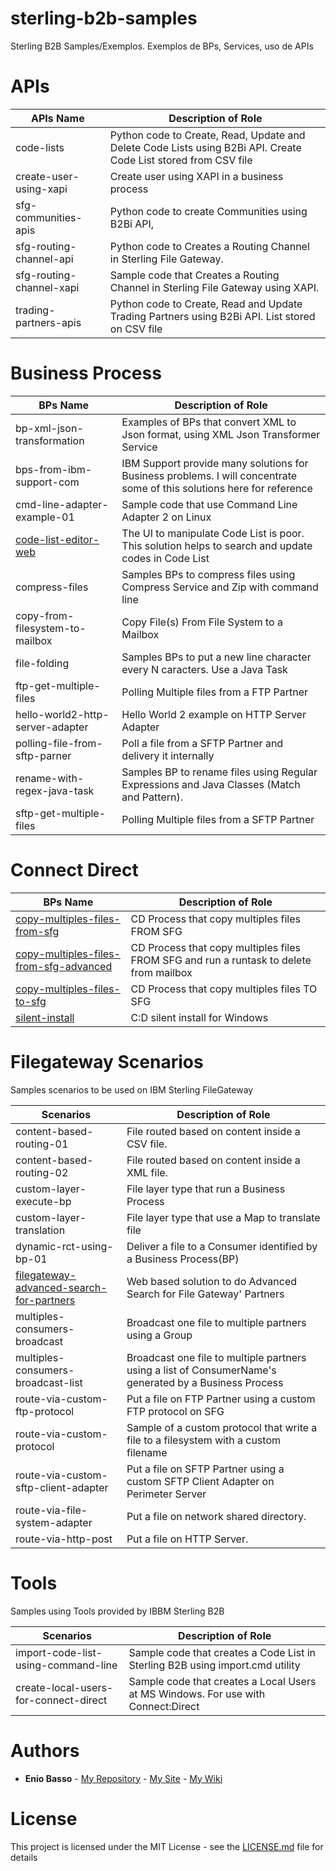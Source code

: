# sterling-b2b-samples
Sterling B2B Samples/Exemplos. Exemplos de BPs, Services, uso de APIs


# APIs

| APIs Name                       |            Description of Role                                          |
|---------------------------------|-------------------------------------------------------------------------|
| code-lists                      | Python code to Create, Read, Update and Delete Code Lists using B2Bi API. Create Code List stored from CSV file|
| create-user-using-xapi          | Create user using XAPI in a business process |
| sfg-communities-apis            | Python code to create Communities using B2Bi API,           |
| sfg-routing-channel-api         | Python code to Creates a Routing Channel in Sterling File Gateway. |
| sfg-routing-channel-xapi        | Sample code that Creates a Routing Channel in Sterling File Gateway using XAPI. |
| trading-partners-apis           | Python code to Create, Read and Update Trading Partners using B2Bi API. List stored on CSV file|


# Business Process

| BPs Name                        |            Description of Role                                          |
|---------------------------------|-------------------------------------------------------------------------|
| bp-xml-json-transformation      | Examples of BPs that convert XML to Json format, using XML Json Transformer Service |
| bps-from-ibm-support-com        | IBM Support provide many solutions for Business problems. I will concentrate some of this solutions here for reference|
| cmd-line-adapter-example-01     | Sample code that use Command Line Adapter 2 on Linux |
| [code-list-editor-web](business-process/code-list-editor-web) | The UI to manipulate Code List is poor. This solution helps to search and update codes in Code List |
| compress-files                  | Samples BPs to compress files using Compress Service and Zip with command line |
| copy-from-filesystem-to-mailbox | Copy File(s) From File System to a Mailbox |
| file-folding                    | Samples BPs to put a new line character every N caracters. Use a Java Task |
| ftp-get-multiple-files          | Polling  Multiple files from a FTP Partner |
| hello-world2-http-server-adapter| Hello World 2 example on  HTTP Server Adapter |
| polling-file-from-sftp-parner   | Poll a file from a SFTP Partner and delivery it internally  |
| rename-with-regex-java-task     | Samples BP to rename files using Regular Expressions and Java Classes (Match and Pattern).  |
| sftp-get-multiple-files         | Polling  Multiple files from a SFTP Partner |


# Connect Direct

| BPs Name                        |            Description of Role                                          |
|---------------------------------|-------------------------------------------------------------------------|
| [copy-multiples-files-from-sfg](connect-direct/copy-multiples-files-from-sfg) | CD Process that copy multiples files FROM SFG |
| [copy-multiples-files-from-sfg-advanced](connect-direct/copy-multiples-files-from-sfg-advanced) | CD Process that copy multiples files FROM SFG and run a runtask to delete from mailbox |
| [copy-multiples-files-to-sfg](connect-direct/copy-multiples-files-to-sfg) | CD Process that copy multiples files TO SFG |
| [silent-install](connect-direct/silent-install) | C:D silent install for Windows |

# Filegateway Scenarios

Samples scenarios to be used on IBM Sterling FileGateway

| Scenarios                           |            Description of Role                                          |
|-------------------------------------|-------------------------------------------------------------------------|
| content-based-routing-01            | File routed based on content inside a CSV file. |
| content-based-routing-02            | File routed based on content inside a XML file. |
| custom-layer-execute-bp             | File layer type that run a Business Process |
| custom-layer-translation            | File layer type that use a Map to translate file |
| dynamic-rct-using-bp-01             | Deliver a file to a Consumer identified by a Business Process(BP)|
| [filegateway-advanced-search-for-partners](filegateway-scenarios/filegateway-advanced-search-for-partners) | Web based solution to do Advanced  Search for File Gateway' Partners |
| multiples-consumers-broadcast       | Broadcast one file to multiple partners using a Group|
| multiples-consumers-broadcast-list  | Broadcast one file to multiple partners using a list of ConsumerName's generated by a Business Process|
| route-via-custom-ftp-protocol       | Put a file on FTP Partner using a custom FTP protocol on SFG |
| route-via-custom-protocol           | Sample of a custom protocol that write a file to a filesystem with a custom filename|
| route-via-custom-sftp-client-adapter| Put a file on SFTP Partner using a custom SFTP Client Adapter on Perimeter Server|
| route-via-file-system-adapter       | Put a file on network shared directory.|
| route-via-http-post                 | Put a file on HTTP Server.|

# Tools

Samples using Tools provided by IBBM Sterling B2B

| Scenarios                           |            Description of Role                                          |
|-------------------------------------|-------------------------------------------------------------------------|
| import-code-list-using-command-line | Sample code that creates a Code List in Sterling B2B using import.cmd utility |
| create-local-users-for-connect-direct | Sample code that creates a Local Users at MS Windows. For use with Connect:Direct |

# Authors

* **Enio Basso** - [My Repository](https://github.com/ebasso) - [My Site](https://ebasso.net) - [My Wiki](https://ebasso.net/wiki)


# License

This project is licensed under the MIT License - see the [LICENSE.md](LICENSE.md) file for details
